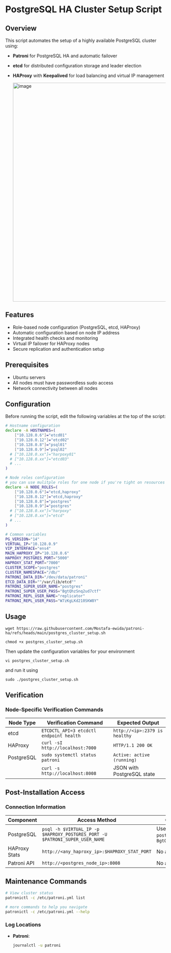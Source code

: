 # PostgreSQL HA Cluster Setup Script

## Overview

This script automates the setup of a highly available PostgreSQL cluster using:
- **Patroni** for PostgreSQL HA and automatic failover  
- **etcd** for distributed configuration storage and leader election  
- **HAProxy** with **Keepalived** for load balancing and virtual IP management

  <img width="1811" height="686" alt="image" src="https://github.com/user-attachments/assets/e5c85b9e-aef4-417c-b784-15d9da557dbe" />


## Features

- Role-based node configuration (PostgreSQL, etcd, HAProxy)  
- Automatic configuration based on node IP address  
- Integrated health checks and monitoring  
- Virtual IP failover for HAProxy nodes  
- Secure replication and authentication setup  

## Prerequisites

- Ubuntu servers  
- All nodes must have passwordless sudo access  
- Network connectivity between all nodes  

## Configuration

Before running the script, edit the following variables at the top of the script:

```bash
# Hostname configuration
declare -A HOSTNAMES=(
    ["10.128.0.6"]="etcd01"
    ["10.128.0.12"]="etcd02"
    ["10.128.0.8"]="psql01"
    ["10.128.0.9"]="psql02"
  # ["10.128.0.xx"]="harpoxy01"
  # ["10.128.0.xx"]="etcd03"
  # ...
)

# Node roles configuration
# you can use mulitple roles for one node if you're tight on resources as I have done here ["10.128.0.6"]="etcd,haproxy"
declare -A NODE_ROLES=(
    ["10.128.0.6"]="etcd,haproxy"
    ["10.128.0.12"]="etcd,haproxy"
    ["10.128.0.8"]="postgres"
    ["10.128.0.9"]="postgres"
  # ["10.128.0.xx"]="harpoxy"
  # ["10.128.0.xx"]="etcd"
  # ...
)

# Common variables
PG_VERSION="14"
VIRTUAL_IP="10.128.0.9"
VIP_INTERFACE="ens4"
MAIN_HAPROXY_IP="10.128.0.6"
HAPROXY_POSTGRES_PORT="5000"
HAPROXY_STAT_PORT="7000"
CLUSTER_SCOPE="postgres"
CLUSTER_NAMESPACE="/db/"
PATRONI_DATA_DIR="/dev/data/patroni"
ETCD_DATA_DIR=""/var/lib/etcd""
PATRONI_SUPER_USER_NAME="postgres"
PATRONI_SUPER_USER_PASS="BgtQhzSnq2ud7ctf"
PATRONI_REPL_USER_NAME="replicator"
PATRONI_REPL_USER_PASS="W7zKgLKd210SKW8Y"
```
## Usage
```
wget https://raw.githubusercontent.com/Mostafa-ewida/patroni-ha/refs/heads/main/postgres_cluster_setup.sh
```
```
chmod +x postgres_cluster_setup.sh
```
Then update the configuration variables for your environment
```
vi postgres_cluster_setup.sh
```
and run it using
```
sudo ./postgres_cluster_setup.sh
```


## Verification

### Node-Specific Verification Commands

| Node Type    | Verification Command                          | Expected Output                     |
|--------------|-----------------------------------------------|-------------------------------------|
| etcd         | `ETCDCTL_API=3 etcdctl endpoint health`       | `http://<ip>:2379 is healthy`       |
| HAProxy      | `curl -sI http://localhost:7000`              | `HTTP/1.1 200 OK`                   |
| PostgreSQL   | `sudo systemctl status patroni`               | `Active: active (running)`          |
|              | `curl -s http://localhost:8008`               | JSON with PostgreSQL state          |

## Post-Installation Access

### Connection Information

| Component       | Access Method                     | Credentials                          |
|-----------------|-----------------------------------|--------------------------------------|
| PostgreSQL      | `psql -h $VIRTUAL_IP -p $HAPROXY_POSTGRES_PORT -U $PATRONI_SUPER_USER_NAME` | Username: `postgres`Password: `BgtQhzSnq2ud7ctf` |
| HAProxy Stats   | `http://<any_haproxy_ip>:$HAPROXY_STAT_PORT` | No auth by default                   |
| Patroni API     | `http://<postgres_node_ip>:8008`  | No auth by default                   |

## Maintenance Commands

```bash
# View cluster status
patronictl -c /etc/patroni.yml list

# more commands to help you navigate
patronictl -c /etc/patroni.yml --help
```


### Log Locations

- **Patroni**: 
  ```bash
  journalctl -u patroni
  ```
